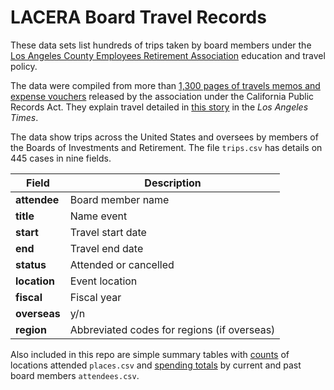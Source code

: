 # LACERA Board Travel Records

These data sets list hundreds of trips taken by board members under the [Los Angeles County Employees Retirement Association](https://www.lacera.com/home/index.html) education and travel policy.

The data were compiled from more than [1,300 pages of travels memos and expense vouchers](https://www.documentcloud.org/search/projectid:45052-LACERA) released by the association under the California Public Records Act. They explain travel detailed in [this story](https://www.latimes.com/california/story/2019-07-28/la-me-pension-travel-costs-lacera) in the *Los Angeles Times*. 

The data show trips across the United States and oversees by members of the Boards of Investments and Retirement. The file `trips.csv` has details on 445 cases in nine fields.

Field | Description
------------ | ------------- 
**attendee** | Board member name
**title** | Name event
**start** | Travel start date
**end** | Travel end date
**status** | Attended or cancelled
**location** | Event location
**fiscal** | Fiscal year
**overseas** | y/n
**region** | Abbreviated codes for regions (if overseas)

Also included in this repo are simple summary tables with [counts](https://github.com/stiles/data/blob/master/lacera-board-travel-expenses/places.csv) of locations attended `places.csv` and [spending totals](https://github.com/stiles/data/blob/master/lacera-board-travel-expenses/attendees.csv) by current and past board members `attendees.csv`.